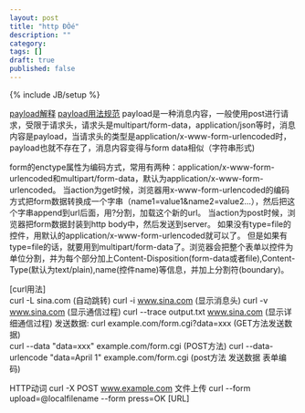 ```yaml
---
layout: post
title: "http Ð­Òé"
description: ""
category: 
tags: []
draft: true
published: false
---
```

{% include JB/setup %}


[payload解释](http://tools.ietf.org/html/draft-ietf-httpbis-p3-payload-14#section-3.2)
[payload用法规范](https://www.quora.com/Can-there-be-GET-request-with-payload-if-I-want-the-service-to-process-and-send-me-the-response-with-the-payload-as-input)
payload是一种消息内容，一般使用post进行请求，受限于请求头，请求头是multipart/form-data，application/json等时，消息内容是payload，当请求头的类型是application/x-www-form-urlencoded时，payload也就不存在了，消息内容变得与form data相似（字符串形式)

form的enctype属性为编码方式，常用有两种：application/x-www-form-urlencoded和multipart/form-data，默认为application/x-www-form-urlencoded。 当action为get时候，浏览器用x-www-form-urlencoded的编码方式把form数据转换成一个字串（name1=value1&name2=value2...），然后把这个字串append到url后面，用?分割，加载这个新的url。 当action为post时候，浏览器把form数据封装到http body中，然后发送到server。 如果没有type=file的控件，用默认的application/x-www-form-urlencoded就可以了。 但是如果有type=file的话，就要用到multipart/form-data了。浏览器会把整个表单以控件为单位分割，并为每个部分加上Content-Disposition(form-data或者file),Content-Type(默认为text/plain),name(控件name)等信息，并加上分割符(boundary)。


[curl用法]  
curl -L sina.com  (自动跳转)
curl -i www.sina.com  (显示消息头)
curl -v www.sina.com  (显示通信过程)
curl --trace output.txt www.sina.com (显示详细通信过程)
发送数据:
curl  example.com/form.cgi?data=xxx   (GET方法发送数据)  
curl --data "data=xxx" example.com/form.cgi  (POST方法)
curl  --data-urlencode "data=April 1" example.com/form.cgi (post方法 发送数据 表单编码)  

HTTP动词
curl -X POST www.example.com 
文件上传
curl --form upload=@localfilename  --form press=OK [URL]


